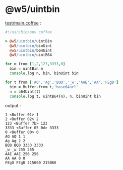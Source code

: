 [‼️]: ✏️README.mdt

# @w5/uintbin

[test/main.coffee](./test/main.coffee) :

```coffee
#!/usr/bin/env coffee

> @w5/uintbin/uintBin
  @w5/uintbin/binUint
  @w5/uintbin/b64Uint
  @w5/uintbin/uintB64

for n from [1,2,123,3333,0]
  bin = uintBin n
  console.log n, bin, binUint bin

for t from ['AQ','Ag','BQ0','_w','AAE','AA','FEgD']
  bin = Buffer.from t,'base64url'
  n = b64Uint(t)
  console.log t, uintB64(n), n, binUint bin
```

output :

```
1 <Buffer 01> 1
2 <Buffer 02> 2
123 <Buffer 7b> 123
3333 <Buffer 05 0d> 3333
0 <Buffer 00> 0
AQ AQ 1 1
Ag Ag 2 2
BQ0 BQ0 3333 3333
_w _w 255 255
AAE AAE 256 256
AA AA 0 0
FEgD FEgD 215060 215060
```
